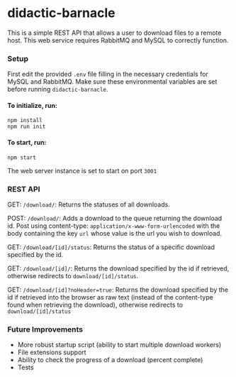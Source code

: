 # didactic-barnacle

This is a simple REST API that allows a user to download files to a remote host. This web service requires RabbitMQ and MySQL to correctly function.

### Setup

First edit the provided `.env` file filling in the necessary credentials for MySQL and RabbitMQ. Make sure these environmental variables are set before running `didactic-barnacle`.

#### To initialize, run:

    npm install
    npm run init

#### To start, run: 

    npm start

The web server instance is set to start on port `3001`

### REST API

GET: `/download/`: Returns the statuses of all downloads.

POST: `/download/`: Adds a download to the queue returning the download id. Post using content-type: `application/x-www-form-urlencoded` with the body containing the key `url` whose value is the url you wish to download.

GET: `/download/[id]/status`: Returns the status of a specific download specified by the id.

GET: `/download/[id]/`: Returns the download specified by the id if retrieved, otherwise redirects to `download/[id]/status`.

GET: `/download/[id]?noHeader=true`: Returns the download specified by the id if retrieved into the browser as raw text (instead of the content-type found when retrieving the download), otherwise redirects to `download/[id]/status`

### Future Improvements

 - More robust startup script (ability to start multiple download workers)
 - File extensions support
 - Ability to check the progress of a download (percent complete)
 - Tests
